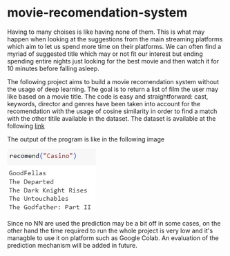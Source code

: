 # movie-recomendation-system

Having to many choises is like having none of them. This is what may happen when looking at the suggestions from the main streaming platforms which aim to let us spend more time on their platforms. We can often find a myriad of suggested title which may or not fit our interest but ending spending entire nights just looking for the best movie and then watch it for 10 minutes before falling asleep.

The following project aims to build a movie recomendation system without the usage of deep learning. The goal is to return a list of film the user may like based on a movie title. The code is easy and straightforward: cast, keywords, director and genres have been taken into account for the recomendation with the usage of cosine similarity in order to find a match with the other titile available in the dataset.
The dataset is available at the following [link]([https://pages.github.com/](https://www.kaggle.com/datasets/rounakbanik/the-movies-dataset)https://www.kaggle.com/datasets/rounakbanik/the-movies-dataset)

The output of the program is like in the following image

![program output](https://github.com/vmstr99/movie-recomendation-system/blob/main/recomended.jpg)

Since no NN are used the prediction may be a bit off in some cases, on the other hand the time required to run the whole project is very low and it's managble to use it on platform such as Google Colab.
An evaluation of the prediction mechanism will be added in future.
